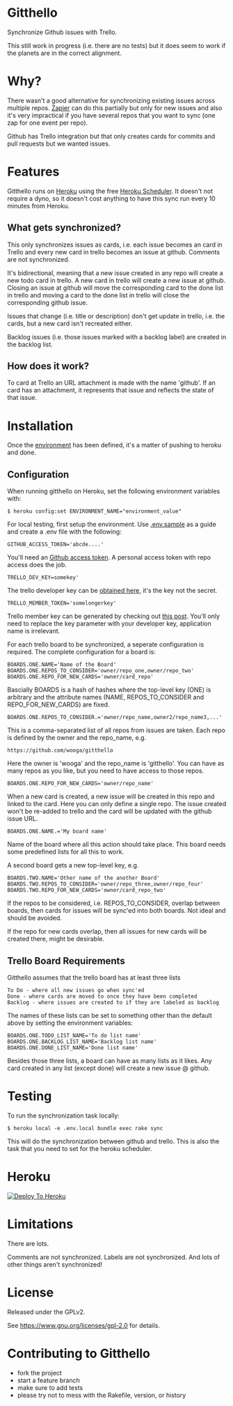 Gitthello
====

Synchronize Github issues with Trello.

This still work in progress (i.e. there are no tests) but it does seem to
work if the planets are in the correct alignment.

Why?
====

There wasn't a good alternative for synchronizing existing issues across
multiple repos. [Zapier](http://zapier.com) can do this partially but only
for new issues and also it's very impractical if you have several repos
that you want to sync (one zap for one event per repo).

Github has Trello integration but that only creates cards for commits and
pull requests but we wanted issues.

Features
====

Gitthello runs on [Heroku](http://heroku.com) using the free [Heroku Scheduler](https://devcenter.heroku.com/articles/scheduler). It doesn't not require
a dyno, so it doesn't cost anything to have this sync run every 10 minutes
from Heroku.

What gets synchronized?
----

This only synchronizes issues as cards, i.e. each issue becomes an card
in Trello and every new card in trello becomes an issue at github. Comments
are not synchronized.

It's bidirectional, meaning that a new issue created in any repo will create
a new todo card in trello. A new card in trello will create a new issue at
github. Closing an issue at github will move the corresponding card to the
done list in trello and moving a card to the done list in trello will
close the corresponding github issue.

Issues that change (i.e. title or description) don't get update in trello,
i.e. the cards, but a new card isn't recreated either.

Backlog issues (i.e. those issues marked with a backlog label) are created
in the backlog list.

How does it work?
----

To card at Trello an URL attachment is made with the name 'github'. If an
card has an attachment, it represents that issue and reflects the state of
that issue.

Installation
====

Once the [environment](https://github.com/wooga/gitthello/blob/master/.env.sample) has been defined, it's a matter of pushing to
heroku and done.

Configuration
----

When running gitthello on Heroku, set the following environment variables with:

```
$ heroku config:set ENVIRONMENT_NAME="environment_value"
```

For local testing, first setup the environment. Use [.env.sample](https://github.com/wooga/gitthello/blob/master/.env.sample) as a guide and create a .env file with the following:

```
GITHUB_ACCESS_TOKEN='abcde....'
```

You'll need an [Github access token](https://github.com/settings/applications).
A personal access token with repo access does the job.

```
TRELLO_DEV_KEY=somekey'
```

The trello developer key can be [obtained here](https://trello.com/1/appKey/generate#), it's the key not the secret.

```
TRELLO_MEMBER_TOKEN='somelongerkey'
```

Trello member key can be generated by checking out [this post](http://stackoverflow.com/questions/17178907/how-to-get-a-permanent-user-token-for-writes-using-the-trello-api/17301115#17301115). You'll only need to replace the key parameter
with your developer key, application name is irrelevant.

For each trello board to be synchronized, a seperate configuration is
required. The complete configuration for a board is:

```
BOARDS.ONE.NAME='Name of the Board'
BOARDS.ONE.REPOS_TO_CONSIDER='owner/repo_one,owner/repo_two'
BOARDS.ONE.REPO_FOR_NEW_CARDS='owner/card_repo'
```

Bascially BOARDS is a hash of hashes where the top-level key (ONE) is
arbitrary and the attribute names (NAME, REPOS_TO_CONSIDER and
REPO_FOR_NEW_CARDS) are fixed.

```
BOARDS.ONE.REPOS_TO_CONSIDER.='owner/repo_name,owner2/repo_name3,...'
```

This is a comma-separated list of all repos from issues are taken. Each repo
is defined by the owner and the repo_name, e.g.

```
https://github.com/wooga/gitthello
```

Here the owner is 'wooga' and the repo_name is 'gitthello'. You can have as
many repos as you like, but you need to have access to those repos.

```
BOARDS.ONE.REPO_FOR_NEW_CARDS='owner/repo_name'
```

When a new card is created, a new issue will be created in this repo and linked
to the card. Here you can only define a single repo. The issue created won't
be re-added to trello and the card will be updated with the github issue
URL.

```
BOARDS.ONE.NAME.='My board name'
```

Name of the board where all this action should take place. This board needs
some predefined lists for all this to work.

A second board gets a new top-level key, e.g.

```
BOARDS.TWO.NAME='Other name of the another Board'
BOARDS.TWO.REPOS_TO_CONSIDER='owner/repo_three,owner/repo_four'
BOARDS.TWO.REPO_FOR_NEW_CARDS='owner/card_repo_two'
```

If the repos to be considered, i.e. REPOS_TO_CONSIDER, overlap between boards,
then cards for issues will be sync'ed into both boards. Not ideal and should
be avoided.

If the repo for new cards overlap, then all issues for new cards will be
created there, might be desirable.

Trello Board Requirements
----

Gitthello assumes that the trello board has at least three lists

```
To Do - where all new issues go when sync'ed
Done - where cards are moved to once they have been completed
Backlog - where issues are created to if they are labeled as backlog
```

The names of these lists can be set to something other than the default above by setting the environment variables:

```
BOARDS.ONE.TODO_LIST_NAME='To do list name'
BOARDS.ONE.BACKLOG_LIST_NAME='Backlog list name'
BOARDS.ONE.DONE_LIST_NAME='Done list name'
```

Besides those three lists, a board can have as many lists as it likes. Any
card created in any list (except done) will create a new issue @ github.

Testing
====

To run the synchronization task locally:

```
$ heroku local -e .env.local bundle exec rake sync
```

This will do the synchronization between github and trello. This is also
the task that you need to set for the heroku scheduler.

Heroku
===

[![Deploy To Heroku](https://www.herokucdn.com/deploy/button.png)](https://heroku.com/deploy)

Limitations
====

There are lots.

Comments are not synchronized. Labels are not synchronized. And lots of other
things aren't synchronized!

License
====

Released under the GPLv2.

See https://www.gnu.org/licenses/gpl-2.0 for details.

Contributing to Gitthello
====

* fork the project
* start a feature branch
* make sure to add tests
* please try not to mess with the Rakefile, version, or history

